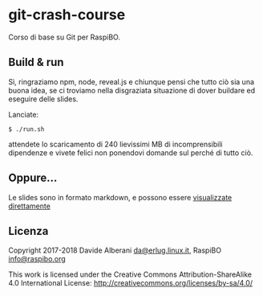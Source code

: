 # git-crash-course

Corso di base su Git per RaspiBO.

## Build & run

Sì, ringraziamo npm, node, reveal.js e chiunque pensi che tutto ciò sia una buona idea, se ci troviamo nella disgraziata situazione di dover buildare ed eseguire delle slides.

Lanciate:

    $ ./run.sh

attendete lo scaricamento di 240 lievissimi MB di incomprensibili dipendenze e vivete felici non ponendovi domande sul perché di tutto ciò.

## Oppure...

Le slides sono in formato markdown, e possono essere [visualizzate direttamente](git-crash-course.md)

## Licenza

Copyright 2017-2018 Davide Alberani <da@erlug.linux.it>, RaspiBO <info@raspibo.org>

This work is licensed under the Creative Commons Attribution-ShareAlike 4.0 International License: http://creativecommons.org/licenses/by-sa/4.0/

